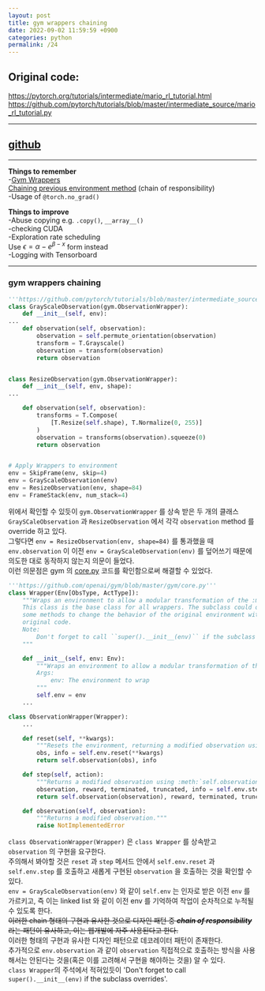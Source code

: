 ```yaml
---
layout: post
title: gym wrappers chaining
date: 2022-09-02 11:59:59 +0900
categories: python
permalink: /24
---
```


## Original code:
https://pytorch.org/tutorials/intermediate/mario_rl_tutorial.html <br>
https://github.com/pytorch/tutorials/blob/master/intermediate_source/mario_rl_tutorial.py <br>

---

## [github](https://github.com/qptjdqls/ddqn-mario/blob/main/README.md)

---

**Things to remember** <br>
-[Gym Wrappers](https://www.gymlibrary.dev/content/wrappers/) <br>
[Chaining previous environment method](https://github.com/pytorch/tutorials/blob/master/intermediate_source/mario_rl_tutorial.py) (chain of responsibility)<br>
-Usage of ```@torch.no_grad()``` <br>

**Things to improve** <br>
-Abuse copying e.g. ```.copy()```, ```__array__()``` <br>
-checking CUDA <br>
-Exploration rate scheduling <br>
Use $\epsilon = \alpha - e^{\beta -x}$ form instead <br>
-Logging with Tensorboard

---

### **gym wrappers chaining** <br>

```python
'''https://github.com/pytorch/tutorials/blob/master/intermediate_source/mario_rl_tutorial.py'''
class GrayScaleObservation(gym.ObservationWrapper):
    def __init__(self, env):
...
    def observation(self, observation):
        observation = self.permute_orientation(observation)
        transform = T.Grayscale()
        observation = transform(observation)
        return observation


class ResizeObservation(gym.ObservationWrapper):
    def __init__(self, env, shape):
...

    def observation(self, observation):
        transforms = T.Compose(
            [T.Resize(self.shape), T.Normalize(0, 255)]
        )
        observation = transforms(observation).squeeze(0)
        return observation


# Apply Wrappers to environment
env = SkipFrame(env, skip=4)
env = GrayScaleObservation(env)
env = ResizeObservation(env, shape=84)
env = FrameStack(env, num_stack=4)
```
위에서 확인할 수 있듯이 ```gym.ObservationWrapper``` 를 상속 받은 두 개의 클래스 ```GraySCaleObservation``` 과 ```ResizeObservation``` 에서 각각 ```observation``` method 를 override 하고 있다. <br>
그렇다면 ```env = ResizeObservation(env, shape=84)``` 를 통과했을 때 ```env.observation``` 이 이전 ```env = GrayScaleObservation(env)``` 를 덮어쓰기 때문에 의도한 대로 동작하지 않는지 의문이 들었다. <br>
이런 의문점은 gym 의 [core.py](https://github.com/openai/gym/blob/master/gym/core.py) 코드를 확인함으로써 해결할 수 있었다. <br>

```python
'''https://github.com/openai/gym/blob/master/gym/core.py'''
class Wrapper(Env[ObsType, ActType]):
    """Wraps an environment to allow a modular transformation of the :meth:`step` and :meth:`reset` methods.
    This class is the base class for all wrappers. The subclass could override
    some methods to change the behavior of the original environment without touching the
    original code.
    Note:
        Don't forget to call ``super().__init__(env)`` if the subclass overrides :meth:`__init__`.
    """

    def __init__(self, env: Env):
        """Wraps an environment to allow a modular transformation of the :meth:`step` and :meth:`reset` methods.
        Args:
            env: The environment to wrap
        """
        self.env = env
    ...

class ObservationWrapper(Wrapper):
    ...

    def reset(self, **kwargs):
        """Resets the environment, returning a modified observation using :meth:`self.observation`."""
        obs, info = self.env.reset(**kwargs)
        return self.observation(obs), info

    def step(self, action):
        """Returns a modified observation using :meth:`self.observation` after calling :meth:`env.step`."""
        observation, reward, terminated, truncated, info = self.env.step(action)
        return self.observation(observation), reward, terminated, truncated, info

    def observation(self, observation):
        """Returns a modified observation."""
        raise NotImplementedError
```
```class ObservationWrapper(Wrapper)``` 은 ```class Wrapper``` 를 상속받고 ```observation``` 의 구현을 요구한다. <br>
주의해서 봐야할 것은 ```reset``` 과 ```step``` 메서드 안에서 ```self.env.reset``` 과 ```self.env.step``` 를 호출하고 새롭게 구현된 ```observation``` 을 호출하는 것을 확인할 수 있다. <br>
```env = GrayScaleObservation(env)``` 와 같이 ```self.env``` 는 인자로 받은 이전 ```env``` 를 가르키고, 즉 이는 linked list 와 같이 이전 env 를 기억하여 작업이 순차적으로 누적될 수 있도록 한다. <br>
~~이러한 chain 형태의 구현과 유사한 것으로 디자인 패턴 중 ***chain of responsibility*** 라는 패턴이 유사하고, 이는 웹개발에 자주 사용된다고 한다.~~ <br>
이러한 형태의 구현과 유사한 디자인 패턴으로 데코레이터 패턴이 존재한다. <br>
추가적으로 ```env.observation``` 과 같이 ```observation``` 직접적으로 호출하는 방식을 사용해서는 안된다는 것을(혹은 이를 고려해서 구현을 해야하는 것을) 알 수 있다. <br>
```class Wrapper```의 주석에서 적혀있듯이 'Don't forget to call ``super().__init__(env)`` if the subclass overrides'. <br>
